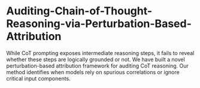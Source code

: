 # Auditing-Chain-of-Thought-Reasoning-via-Perturbation-Based-Attribution
While CoT prompting exposes intermediate reasoning steps, it fails to reveal whether these steps are logically grounded or not. We have built a novel perturbation-based attribution framework for auditing CoT reasoning. Our method identifies when models rely on spurious correlations or ignore critical input components.

